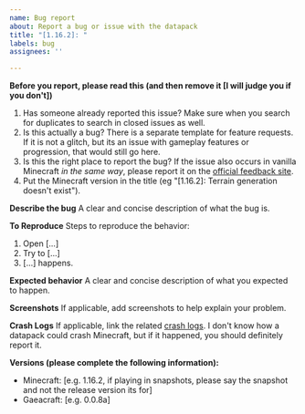 ```yaml
---
name: Bug report
about: Report a bug or issue with the datapack
title: "[1.16.2]: "
labels: bug
assignees: ''

---
```


**Before you report, please read this (and then remove it [I will judge you if you don't])**
1. Has someone already reported this issue? Make sure when you search for duplicates to search in closed issues as well.
2. Is this actually a bug? There is a separate template for feature requests. If it is not a glitch, but its an issue with gameplay features or progression, that would still go here.
3. Is this the right place to report the bug? If the issue also occurs in vanilla Minecraft *in the same way*, please report it on the [official feedback site](https://feedback.minecraft.net/hc/en-us/).
4. Put the Minecraft version in the title (eg "[1.16.2]: Terrain generation doesn't exist").

**Describe the bug**
A clear and concise description of what the bug is.

**To Reproduce**
Steps to reproduce the behavior:
1. Open [...]
2. Try to [...]
3. [...] happens.

**Expected behavior**
A clear and concise description of what you expected to happen.

**Screenshots**
If applicable, add screenshots to help explain your problem.

**Crash Logs**
If applicable, link the related [crash logs](https://minecraft.gamepedia.com/Tutorials/How_to_get_a_crash_report). I don't know how a datapack could crash Minecraft, but if it happened, you should definitely report it.

**Versions (please complete the following information):**
 - Minecraft: [e.g. 1.16.2, if playing in snapshots, please say the snapshot and not the release version its for]
 - Gaeacraft: [e.g. 0.0.8a]
